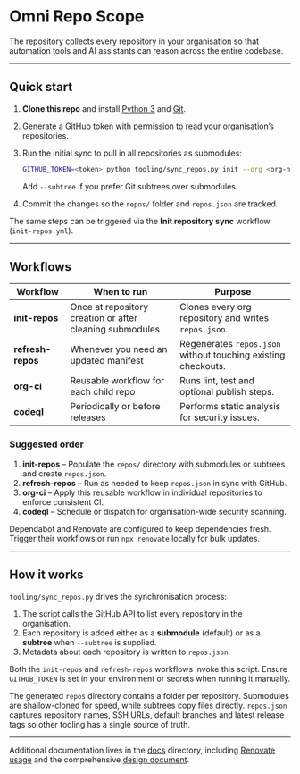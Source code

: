 # Omni Repo Scope

The repository collects every repository in your organisation so that automation tools and AI assistants can reason across the entire codebase.

---

## Quick start

1. **Clone this repo** and install [Python 3](https://www.python.org/) and [Git](https://git-scm.com/).
2. Generate a GitHub token with permission to read your organisation’s repositories.
3. Run the initial sync to pull in all repositories as submodules:

   ```bash
   GITHUB_TOKEN=<token> python tooling/sync_repos.py init --org <org-name>
   ```
   
   Add `--subtree` if you prefer Git subtrees over submodules.
4. Commit the changes so the `repos/` folder and `repos.json` are tracked.

The same steps can be triggered via the **Init repository sync** workflow (`init-repos.yml`).

---

## Workflows

| Workflow | When to run | Purpose |
|----------|-------------|---------|
| **init-repos** | Once at repository creation or after cleaning submodules | Clones every org repository and writes `repos.json`. |
| **refresh-repos** | Whenever you need an updated manifest | Regenerates `repos.json` without touching existing checkouts. |
| **org-ci** | Reusable workflow for each child repo | Runs lint, test and optional publish steps. |
| **codeql** | Periodically or before releases | Performs static analysis for security issues. |

### Suggested order

1. **init-repos** – Populate the `repos/` directory with submodules or subtrees and create `repos.json`.
2. **refresh-repos** – Run as needed to keep `repos.json` in sync with GitHub.
3. **org-ci** – Apply this reusable workflow in individual repositories to enforce consistent CI.
4. **codeql** – Schedule or dispatch for organisation-wide security scanning.

Dependabot and Renovate are configured to keep dependencies fresh. Trigger their workflows or run `npx renovate` locally for bulk updates.

---

## How it works

`tooling/sync_repos.py` drives the synchronisation process:

1. The script calls the GitHub API to list every repository in the organisation.
2. Each repository is added either as a **submodule** (default) or as a **subtree** when `--subtree` is supplied.
3. Metadata about each repository is written to `repos.json`.

Both the `init-repos` and `refresh-repos` workflows invoke this script. Ensure `GITHUB_TOKEN` is set in your environment or secrets when running it manually.

The generated `repos` directory contains a folder per repository. Submodules are shallow-cloned for speed, while subtrees copy files directly. `repos.json` captures repository names, SSH URLs, default branches and latest release tags so other tooling has a single source of truth.

---

Additional documentation lives in the [docs](docs/) directory, including [Renovate usage](docs/RENOVATE.md) and the comprehensive [design document](DESIGN.md).
